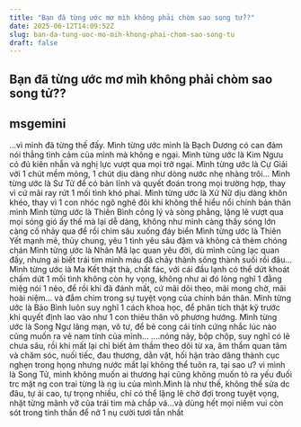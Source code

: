 ```yaml
---
title: "Bạn đã từng ước mơ mìh không phải chòm sao song tử??"
date: 2025-06-12T14:09:52Z
slug: ban-da-tung-uoc-mo-mih-khong-phai-chom-sao-song-tu
draft: false
---
```


## Bạn đã từng ước mơ mìh không phải chòm sao song tử??

## msgemini

...vì mình đã từng thế đấy.
Mình từng ước mình là Bạch Dương có can đảm nói thẳng tình cảm của mình mà không e ngại.
Mình từng ước là Kim Ngưu có đủ kiên nhẫn và nghị lực vượt qua mọi trở ngại.
Mình từng ước là Cự Giải với 1 chút mềm mỏng, 1 chút dịu dàng như dòng nước nhẹ nhàng trôi...
Mình từng ước là Sư Tử để có bản lĩnh và quyết đoán trong mọi trường hợp, thay vì cứ mãi ray rứt 1 mối tình khó phai.
Mình từng ước là Xử Nữ dịu dàng khôn khéo, thay vì 1 con nhóc ngô nghê đôi khi không thể hiểu nổi chính bản thân mình
Mình từng ước là Thiên Bình công lý và sòng phẳng, lặng lẽ vượt qua mọi sóng gió ấy thế mà lại dễ dàng, không như mình càng thấy sóng lớn càng cố nhảy qua để rồi chìm sâu xuống đáy biển
Mình từng ước là Thiên Yết mạnh mẽ, thủy chung, yêu 1 tình yêu sâu đậm và không cả thèm chóng chán
Mình từng ước là Nhân Mã lạc quan yêu đời, dù mình cũng lạc quan đấy, nhưng ai biết trái tim mình máu đã chảy thành sông thành suối rồi đâu...
Mình từng ước là Ma Kết thật thà, chất fác, với cái đầu lạnh có thể dứt khoát chấm dứt 1 mối tình không còn hy vọng, không như ai đó lòng nghĩ 1 đằng miệg nói 1 nẻo, để rồi khi đã đánh mất, cứ mãi dõi theo, mãi mong chờ, mãi hoài niệm... và đắm chìm trong sự tuyệt vọng của chính bản thân.
Mình từng ước là Bảo Bình luôn suy nghĩ 1 cách khoa học, để phân tích thật kỹ trước khi quyết định lao vào như 1 con thiêu thân vô phương hướng.
Mình từng ước là Song Ngư lãng mạn, vô tư, để bẻ cong cái tính cứng nhắc lúc nào cũng muốn ra vẻ nam tính của mình...
....nóng nảy, bộp chộp, suy nghĩ có lẽ chưa sâu, rồi khi mất lại chỉ biết âm thầm theo dõi từ xa, âm thầm quan tâm và chăm sóc, nuối tiếc, đau thương, dằn vặt, hối hận trào dâng thành cục nghẹn trong họng nhưng nước mắt lại không thể tuôn ra, tại sao ư? vì mình là Song Tử, mình không muốn ai thương hại cũng không muốn tỏ ra yếu đuối trc mặt ng con trai từng là ng iu của mình.Mình là như thế, không thể sửa dc đâu, tự ái cao, tự trọng nhiều, chỉ có thể lặng lẽ chờ đợi trong tuyệt vọng, nhặt từng mãnh vỡ của trái tim mà chắp vá...và dùng hết mọi niềm vui còn sót trong tinh thần để nở 1 nụ cười tươi tắn nhất